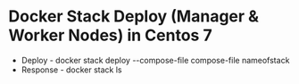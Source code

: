 # Docker Stack Deploy (Manager & Worker Nodes) in Centos 7
* Deploy - docker stack deploy --compose-file compose-file nameofstack
* Response - docker stack ls 

